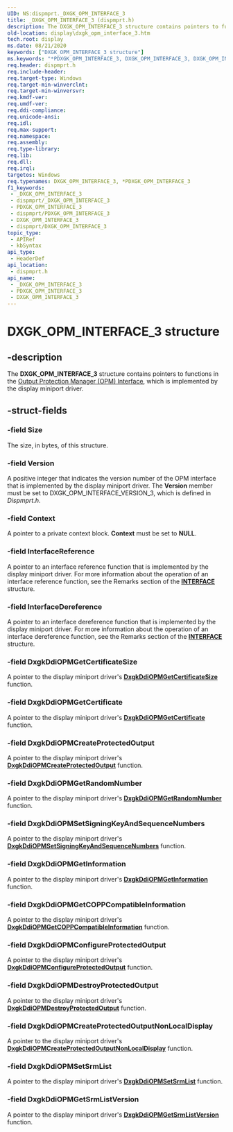 ```yaml
---
UID: NS:dispmprt._DXGK_OPM_INTERFACE_3
title: _DXGK_OPM_INTERFACE_3 (dispmprt.h)
description: The DXGK_OPM_INTERFACE_3 structure contains pointers to functions in the Output Protection Manager (OPM) Interface, which is implemented by the display miniport driver.
old-location: display\dxgk_opm_interface_3.htm
tech.root: display
ms.date: 08/21/2020
keywords: ["DXGK_OPM_INTERFACE_3 structure"]
ms.keywords: "*PDXGK_OPM_INTERFACE_3, DXGK_OPM_INTERFACE_3, DXGK_OPM_INTERFACE_3 structure [Display Devices], PDXGK_OPM_INTERFACE_3, PDXGK_OPM_INTERFACE_3 structure pointer [Display Devices], _DXGK_OPM_INTERFACE_3, display.dxgk_opm_interface_3, dispmprt/DXGK_OPM_INTERFACE_3, dispmprt/PDXGK_OPM_INTERFACE_3"
req.header: dispmprt.h
req.include-header: 
req.target-type: Windows
req.target-min-winverclnt: 
req.target-min-winversvr: 
req.kmdf-ver: 
req.umdf-ver: 
req.ddi-compliance: 
req.unicode-ansi: 
req.idl: 
req.max-support: 
req.namespace: 
req.assembly: 
req.type-library: 
req.lib: 
req.dll: 
req.irql: 
targetos: Windows
req.typenames: DXGK_OPM_INTERFACE_3, *PDXGK_OPM_INTERFACE_3
f1_keywords:
 - _DXGK_OPM_INTERFACE_3
 - dispmprt/_DXGK_OPM_INTERFACE_3
 - PDXGK_OPM_INTERFACE_3
 - dispmprt/PDXGK_OPM_INTERFACE_3
 - DXGK_OPM_INTERFACE_3
 - dispmprt/DXGK_OPM_INTERFACE_3
topic_type:
 - APIRef
 - kbSyntax
api_type:
 - HeaderDef
api_location:
 - dispmprt.h
api_name:
 - _DXGK_OPM_INTERFACE_3
 - PDXGK_OPM_INTERFACE_3
 - DXGK_OPM_INTERFACE_3
---
```


# DXGK_OPM_INTERFACE_3 structure


## -description

The **DXGK_OPM_INTERFACE_3** structure contains pointers to functions in the [Output Protection Manager (OPM) Interface](/windows-hardware/drivers/display/supporting-output-protection-manager), which is implemented by the display miniport driver.

## -struct-fields

### -field Size

The size, in bytes, of this structure.

### -field Version

A positive integer that indicates the version number of the OPM interface that is implemented by the display miniport driver. The **Version** member must be set to DXGK_OPM_INTERFACE_VERSION_3, which is defined in *Dispmprt.h*.

### -field Context

A pointer to a private context block. **Context** must be set to **NULL**.

### -field InterfaceReference

A pointer to an interface reference function that is implemented by the display miniport driver. For more information about the operation of an interface reference function, see the Remarks section of the [**INTERFACE**](../wdm/ns-wdm-_interface.md) structure.

### -field InterfaceDereference

A pointer to an interface dereference function that is implemented by the display miniport driver. For more information about the operation of an interface dereference function, see the Remarks section of the [**INTERFACE**](../wdm/ns-wdm-_interface.md) structure.

### -field DxgkDdiOPMGetCertificateSize

A pointer to the display miniport driver's [**DxgkDdiOPMGetCertificateSize**](nc-dispmprt-dxgkddi_opm_get_certificate_size.md) function.

### -field DxgkDdiOPMGetCertificate

A pointer to the display miniport driver's [**DxgkDdiOPMGetCertificate**](nc-dispmprt-dxgkddi_opm_get_certificate.md) function.

### -field DxgkDdiOPMCreateProtectedOutput

A pointer to the display miniport driver's [**DxgkDdiOPMCreateProtectedOutput**](nc-dispmprt-dxgkddi_opm_create_protected_output.md) function.

### -field DxgkDdiOPMGetRandomNumber

A pointer to the display miniport driver's [**DxgkDdiOPMGetRandomNumber**](nc-dispmprt-dxgkddi_opm_get_random_number.md) function.

### -field DxgkDdiOPMSetSigningKeyAndSequenceNumbers

A pointer to the display miniport driver's [**DxgkDdiOPMSetSigningKeyAndSequenceNumbers**](nc-dispmprt-dxgkddi_opm_set_signing_key_and_sequence_numbers.md) function.

### -field DxgkDdiOPMGetInformation

A pointer to the display miniport driver's [**DxgkDdiOPMGetInformation**](nc-dispmprt-dxgkddi_opm_get_information.md) function.

### -field DxgkDdiOPMGetCOPPCompatibleInformation

A pointer to the display miniport driver's [**DxgkDdiOPMGetCOPPCompatibleInformation**](nc-dispmprt-dxgkddi_opm_get_copp_compatible_information.md) function.

### -field DxgkDdiOPMConfigureProtectedOutput

A pointer to the display miniport driver's [**DxgkDdiOPMConfigureProtectedOutput**](nc-dispmprt-dxgkddi_opm_configure_protected_output.md) function.

### -field DxgkDdiOPMDestroyProtectedOutput

A pointer to the display miniport driver's [**DxgkDdiOPMDestroyProtectedOutput**](nc-dispmprt-dxgkddi_opm_destroy_protected_output.md) function.

### -field DxgkDdiOPMCreateProtectedOutputNonLocalDisplay

A pointer to the display miniport driver's [**DxgkDdiOPMCreateProtectedOutputNonLocalDisplay**](nc-dispmprt-dxgkddi_opm_create_protected_output_nonlocal_display.md) function.

### -field DxgkDdiOPMSetSrmList

A pointer to the display miniport driver's [**DxgkDdiOPMSetSrmList**](nc-dispmprt-dxgkddi_opm_set_srm_list.md) function.

### -field DxgkDdiOPMGetSrmListVersion

A pointer to the display miniport driver's [**DxgkDdiOPMGetSrmListVersion**](nc-dispmprt-dxgkddi_opm_get_srm_list_version.md) function.

